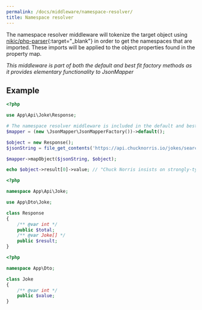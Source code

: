 ```yaml
---
permalink: /docs/middleware/namespace-resolver/  
title: Namespace resolver  
---
```


The namespace resolver middleware will tokenize the target object using [nikic/php-parser](https://github.com/nikic/PHP-Parser){:target="_blank"}
in order to get the namespaces that are imported.  These imports will be applied to the object properties found in the property map. 

_This middleware is part of both the default and best fit factory methods as it provides elementary functionality to JsonMapper_ 

## Example
```php
<?php

use App\Api\Joke\Response;

# The namespace resolver middleware is included in the default and best fit of JsonMapper.
$mapper = (new \JsonMapper\JsonMapperFactory())->default();

$object = new Response();
$jsonString = file_get_contents('https://api.chucknorris.io/jokes/search?query=programming');

$mapper->mapObject($jsonString, $object);

echo $object->result[0]->value; // "Chuck Norris insists on strongly-typed programming languages."
```

```php
<?php

namespace App\Api\Joke;

use App\Dto\Joke;

class Response
{
    /** @var int */
    public $total;
    /** @var Joke[] */
    public $result;
}
```

```php
<?php

namespace App\Dto;

class Joke
{
    /** @var int */
    public $value;
}
```